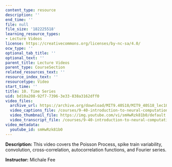 ```yaml
---
content_type: resource
description: ''
end_time: ''
file: null
file_size: '182225518'
learning_resource_types:
- Lecture Videos
license: https://creativecommons.org/licenses/by-nc-sa/4.0/
ocw_type: ''
optional_tab_title: ''
optional_text: ''
parent_title: Lecture Videos
parent_type: CourseSection
related_resources_text: ''
resource_index_text: ''
resourcetype: Video
start_time: ''
title: 10. Time Series
uid: bd10a208-92f7-7396-3e33-838a3162dff0
video_files:
  archive_url: https://archive.org/download/MIT9.40S18/MIT9_40S18_lec10_300k.mp4
  video_captions_file: /courses/9-40-introduction-to-neural-computation-spring-2018/ba6e7b0ac3775149afcd225c08f79777_smHwRzk81b0.vtt
  video_thumbnail_file: https://img.youtube.com/vi/smHwRzk81b0/default.jpg
  video_transcript_file: /courses/9-40-introduction-to-neural-computation-spring-2018/cee222bdd1b6f9851af55604eb3d9793_smHwRzk81b0.pdf
video_metadata:
  youtube_id: smHwRzk81b0
---
```


**Description:** This video covers the Poisson Process, spike train variability, convolution, cross-correlation, autocorrelation functions, and Fourier series.

**Instructor:** Michale Fee

